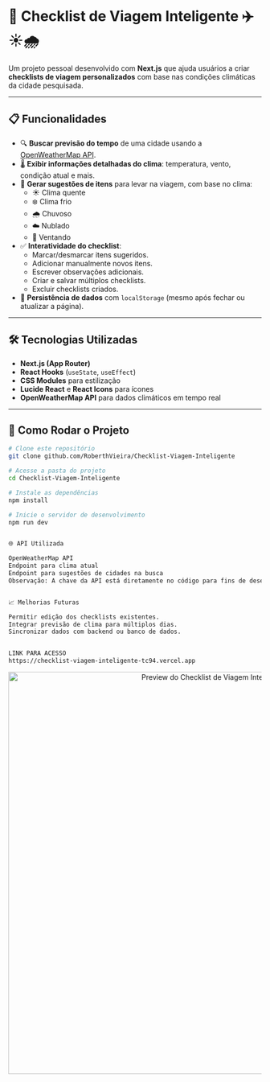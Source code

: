 # 🧳 Checklist de Viagem Inteligente ✈️☀️🌧️  

Um projeto pessoal desenvolvido com **Next.js** que ajuda usuários a criar **checklists de viagem personalizados** com base nas condições climáticas da cidade pesquisada.  

---

## 📋 Funcionalidades  

- 🔍 **Buscar previsão do tempo** de uma cidade usando a [OpenWeatherMap API](https://openweathermap.org/).  
- 🌡️ **Exibir informações detalhadas do clima**: temperatura, vento, condição atual e mais.  
- 📝 **Gerar sugestões de itens** para levar na viagem, com base no clima:  
  - ☀️ Clima quente  
  - ❄️ Clima frio  
  - 🌧️ Chuvoso  
  - ☁️ Nublado  
  - 💨 Ventando  
- ✅ **Interatividade do checklist**:  
  - Marcar/desmarcar itens sugeridos.  
  - Adicionar manualmente novos itens.  
  - Escrever observações adicionais.  
  - Criar e salvar múltiplos checklists.  
  - Excluir checklists criados.  
- 💾 **Persistência de dados** com `localStorage` (mesmo após fechar ou atualizar a página).  

---

## 🛠️ Tecnologias Utilizadas  

- **Next.js (App Router)**  
- **React Hooks** (`useState`, `useEffect`)  
- **CSS Modules** para estilização  
- **Lucide React** e **React Icons** para ícones  
- **OpenWeatherMap API** para dados climáticos em tempo real  

---

## 🚀 Como Rodar o Projeto  

```bash
# Clone este repositório
git clone github.com/RoberthVieira/Checklist-Viagem-Inteligente

# Acesse a pasta do projeto
cd Checklist-Viagem-Inteligente

# Instale as dependências
npm install

# Inicie o servidor de desenvolvimento
npm run dev


🌐 API Utilizada

OpenWeatherMap API
Endpoint para clima atual
Endpoint para sugestões de cidades na busca
Observação: A chave da API está diretamente no código para fins de desenvolvimento. Em produção, recomenda-se proteger a chave usando variáveis de ambiente.


📈 Melhorias Futuras

Permitir edição dos checklists existentes.
Integrar previsão de clima para múltiplos dias.
Sincronizar dados com backend ou banco de dados.


LINK PARA ACESSO 
https://checklist-viagem-inteligente-tc94.vercel.app
```
<p align="center">
  <img src="./public/preview.png" alt="Preview do Checklist de Viagem Inteligente" width="800">
</p>
